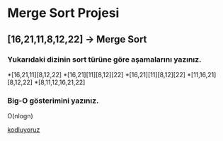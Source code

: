 # Merge Sort Projesi
## [16,21,11,8,12,22] -> Merge Sort
### Yukarıdaki dizinin sort türüne göre aşamalarını yazınız.
*[16,21,11][8,12,22]
*[16,21][11][8,12][22]
*[16,21][11][8,12][22]
*[11,16,21][8,12,22]
*[8,11,12,16,21,22]

### Big-O gösterimini yazınız.
O(nlogn)

[kodluyoruz](https://www.kodluyoruz.org/)
